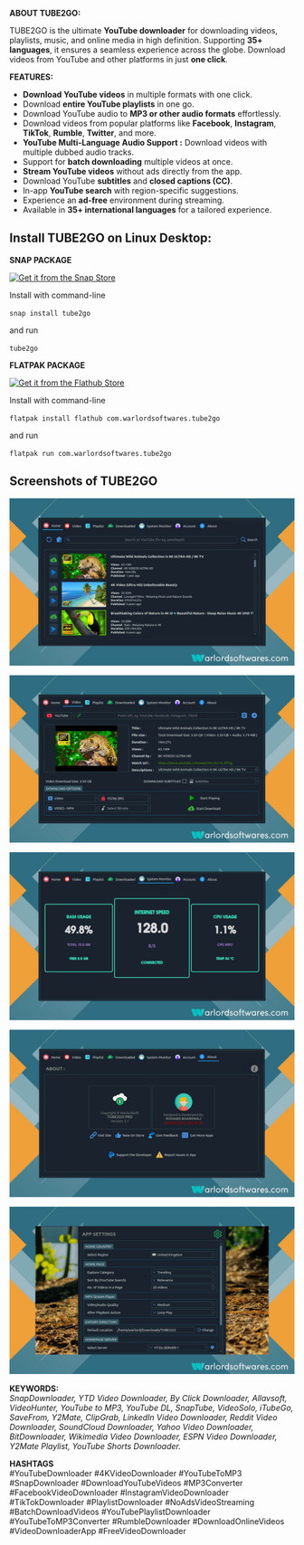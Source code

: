 **ABOUT TUBE2GO:**

TUBE2GO is the ultimate **YouTube downloader** for downloading videos, playlists, music, and online media in high definition. Supporting **35+ languages**, it ensures a seamless experience across the globe. Download videos from YouTube and other platforms in just **one click**.

**FEATURES:**  
- **Download YouTube videos** in multiple formats with one click.  
- Download **entire YouTube playlists** in one go.  
- Download YouTube audio to **MP3 or other audio formats** effortlessly.  
- Download videos from popular platforms like **Facebook**, **Instagram**, **TikTok**, **Rumble**, **Twitter**, and more.  
- **YouTube Multi-Language Audio Support :** Download videos with multiple dubbed audio tracks.
- Support for **batch downloading** multiple videos at once.  
- **Stream YouTube videos** without ads directly from the app.  
- Download YouTube **subtitles** and **closed captions (CC)**.  
- In-app **YouTube search** with region-specific suggestions.  
- Experience an **ad-free** environment during streaming.  
- Available in **35+ international languages** for a tailored experience.



## Install TUBE2GO on Linux Desktop:

**SNAP PACKAGE**

[![Get it from the Snap Store](https://snapcraft.io/static/images/badges/en/snap-store-black.svg)](https://snapcraft.io/tube2go)

Install with command-line

`snap install tube2go`

and run

`tube2go`

**FLATPAK PACKAGE**

<a href="https://flathub.org/apps/details/com.warlordsoftwares.tube2go"><img src="https://flathub.org/assets/badges/flathub-badge-en.png"  height="56" width="186" alt="Get it from the Flathub Store" ></a>

Install with command-line

`flatpak install flathub com.warlordsoftwares.tube2go`

and run

`flatpak run com.warlordsoftwares.tube2go`

## Screenshots of TUBE2GO

![TUBE2GO](https://raw.githubusercontent.com/rishabh3354/TUBE2GO/main/share/screenshots/tube2go-warlordsoftwares_1.jpg?raw=true)

![TUBE2GO](https://raw.githubusercontent.com/rishabh3354/TUBE2GO/main/share/screenshots/tube2go-warlordsoftwares_2.jpg?raw=true)

![TUBE2GO](https://raw.githubusercontent.com/rishabh3354/TUBE2GO/main/share/screenshots/tube2go-warlordsoftwares_3.jpg?raw=true)

![TUBE2GO](https://raw.githubusercontent.com/rishabh3354/TUBE2GO/main/share/screenshots/tube2go-warlordsoftwares_4.jpg?raw=true)

![TUBE2GO](https://raw.githubusercontent.com/rishabh3354/TUBE2GO/main/share/screenshots/tube2go-warlordsoftwares_5.jpg?raw=true)


**KEYWORDS:**  
*SnapDownloader, YTD Video Downloader, By Click Downloader, Allavsoft, VideoHunter, YouTube to MP3, YouTube DL, SnapTube, VideoSolo, iTubeGo, SaveFrom, Y2Mate, ClipGrab, LinkedIn Video Downloader, Reddit Video Downloader, SoundCloud Downloader, Yahoo Video Downloader, BitDownloader, Wikimedia Video Downloader, ESPN Video Downloader, Y2Mate Playlist, YouTube Shorts Downloader.*


**HASHTAGS**  
#YouTubeDownloader #4KVideoDownloader #YouTubeToMP3 #SnapDownloader #DownloadYouTubeVideos #MP3Converter #FacebookVideoDownloader #InstagramVideoDownloader #TikTokDownloader #PlaylistDownloader #NoAdsVideoStreaming #BatchDownloadVideos #YouTubePlaylistDownloader #YouTubeToMP3Converter #RumbleDownloader #DownloadOnlineVideos #VideoDownloaderApp #FreeVideoDownloader



